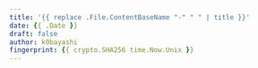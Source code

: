 ```yaml
---
title: '{{ replace .File.ContentBaseName "-" " " | title }}'
date: {{ .Date }}
draft: false
author: k0bayashi
fingerprint: {{ crypto.SHA256 time.Now.Unix }}
---
```


